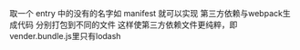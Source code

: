 取一个 entry 中的没有的名字如 manifest
就可以实现 第三方依赖与webpack生成代码 分别打包到不同的文件
这样使第三方依赖文件更纯粹，即vender.bundle.js里只有lodash